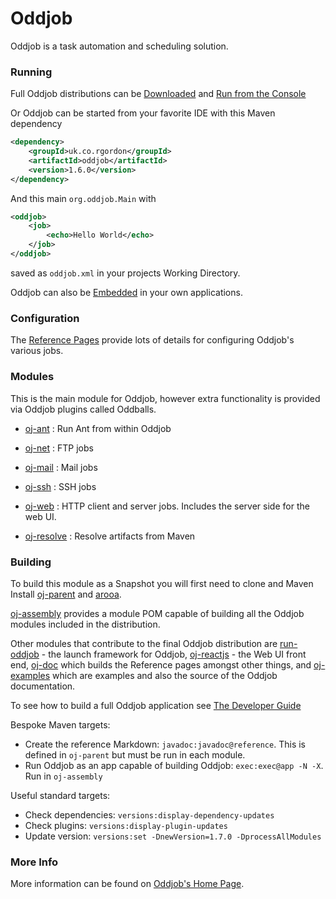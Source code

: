 # Oddjob

Oddjob is a task automation and scheduling solution.

### Running

Full Oddjob distributions can be [Downloaded](http://rgordon.co.uk/oddjob/download.html)
and [Run from the Console](http://rgordon.co.uk/oddjob/1.6.0/userguide/started.html#running)

Or Oddjob can be started from your favorite IDE with this Maven dependency

```xml
<dependency>
    <groupId>uk.co.rgordon</groupId>
    <artifactId>oddjob</artifactId>
    <version>1.6.0</version>
</dependency>
```

And this main `org.oddjob.Main` with 

```xml
<oddjob>
    <job>
        <echo>Hello World</echo>        
    </job>
</oddjob>
```

saved as `oddjob.xml` in your projects Working Directory.

Oddjob can also be [Embedded](http://rgordon.co.uk/oddjob/1.6.0/devguide/embedding.html)
in your own applications.

### Configuration

The [Reference Pages](docs/reference/README.md) provide lots of 
details for configuring Oddjob's various jobs.

### Modules

This is the main module for Oddjob, however extra functionality is
provided via Oddjob plugins called Oddballs.

- [oj-ant](https://github.com/robjg/oj-ant)
: Run Ant from within Oddjob

- [oj-net](https://github.com/robjg/oj-net) 
: FTP jobs

- [oj-mail](https://github.com/robjg/oj-mail)
: Mail jobs

- [oj-ssh](https://github.com/robjg/oj-ssh)
: SSH jobs

- [oj-web](https://github.com/robjg/oj-web)
: HTTP client and server jobs. Includes the server side for the 
web UI.

- [oj-resolve](https://github.com/robjg/oj-resolve)
: Resolve artifacts from Maven

### Building

To build this module as a Snapshot you will first need to clone and 
Maven Install [oj-parent](https://github.com/robjg/oj-parent) and [arooa](https://github.com/robjg/arooa).

[oj-assembly](https://github.com/robjg/oj-assembly) provides a module POM capable of building
all the Oddjob modules included in the distribution.

Other modules that contribute to the final Oddjob distribution are
[run-oddjob](https://github.com/robjg/run-oddjob) - the launch framework for Oddjob,
[oj-reactjs](https://github.com/robjg/oj-reactjs) - the Web UI front end, [oj-doc](https://github.com/robjg/oj-doc)
which builds the Reference pages amongst other things, and 
[oj-examples](https://github.com/robjg/oj-examples) which are examples and also the
source of the Oddjob documentation.

To see how to build a full Oddjob application see 
[The Developer Guide](http://rgordon.co.uk/oddjob/1.6.0/devguide/building.html)

Bespoke Maven targets:
- Create the reference Markdown: `javadoc:javadoc@reference`. This is defined in `oj-parent`
  but must be run in each module.
- Run Oddjob as an app capable of building Oddjob: `exec:exec@app -N -X`. Run in `oj-assembly`

Useful standard targets:
- Check dependencies: `versions:display-dependency-updates`
- Check plugins: `versions:display-plugin-updates`
- Update version: `versions:set -DnewVersion=1.7.0 -DprocessAllModules`  

### More Info

More information can be found on [Oddjob's Home Page](http://rgordon.co.uk/oddjob).

